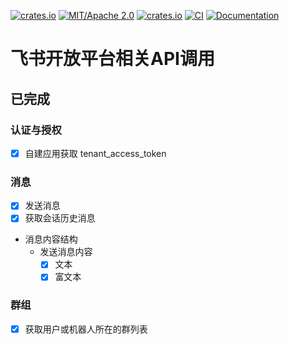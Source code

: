 [![crates.io](https://img.shields.io/crates/v/open-lark)](https://crates.io/crates/open-lark)
[![MIT/Apache 2.0](https://img.shields.io/badge/license-MIT%2FApache-blue.svg)](https://github.com/Seldom-SE/seldom_pixel#license)
[![crates.io](https://img.shields.io/crates/d/open-lark)](https://crates.io/crates/open-lark)
[![CI](https://github.com/foxzool/open-lark/workflows/CI/badge.svg)](https://github.com/foxzool/open-lark/actions)
[![Documentation](https://docs.rs/open-lark/badge.svg)](https://docs.rs/open-lark)

# 飞书开放平台相关API调用

## 已完成

### 认证与授权
- [x] 自建应用获取 tenant_access_token

### 消息
- [x] 发送消息
- [x] 获取会话历史消息
- 消息内容结构
  - 发送消息内容
    - [x] 文本
    - [x] 富文本

### 群组
- [x] 获取用户或机器人所在的群列表
